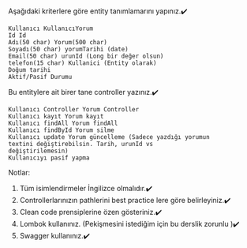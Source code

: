 Aşağıdaki kriterlere göre entity tanımlamarını yapınız.✔️

```
Kullanıcı KullanıcıYorum
Id Id
Adı(50 char) Yorum(500 char)
Soyadı(50 char) yorumTarihi (date)
Email(50 char) urunId (Long bir değer olsun)
telefon(15 char) Kullanici (Entity olarak)
Doğum tarihi
Aktif/Pasif Durumu
```
Bu entitylere ait birer tane controller yazınız.✔️

```
Kullanıcı Controller Yorum Controller
Kullanıcı kayıt Yorum kayıt
Kullanıcı findAll Yorum findAll
Kullanıcı findById Yorum silme
Kullanıcı update Yorum güncelleme (Sadece yazdığı yorumun
textini değiştirebilsin. Tarih, urunId vs
değiştirilemesin)
Kullanıcıyı pasif yapma
```
Notlar:

1. Tüm isimlendirmeler İngilizce olmalıdır.✔️
2. Controllerlarınızın pathlerini best practice lere göre belirleyiniz.✔️
3. Clean code prensiplerine özen gösteriniz.✔️
4. Lombok kullanınız. (Pekişmesini istediğim için bu derslik zorunlu )✔️
5. Swagger kullanınız.✔️
